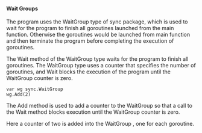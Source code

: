 #### Wait Groups
The program uses the WaitGroup type of sync package, which is used to wait for the program to finish
all goroutines launched from the main function. Otherwise the goroutines would be launched from main
function and then terminate the program before completing the execution of goroutines. 

The Wait method of the WaitGroup type waits for the program to finish all goroutines. The WaitGroup type uses a counter
that specifies the number of goroutines, and Wait blocks the execution of the program until the WaitGroup
counter is zero.

```text
var wg sync.WaitGroup
wg.Add(2)

```
The Add method is used to add a counter to the WaitGroup so that a call to the Wait method blocks
execution until the WaitGroup counter is zero.
 
 Here a counter of two is added into the WaitGroup , one for
each goroutine.